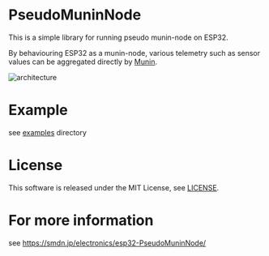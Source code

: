 PseudoMuninNode
===========
This is a simple library for running pseudo munin-node on ESP32.

By behaviouring ESP32 as a munin-node, various telemetry such as sensor values can be aggregated directly by [Munin](http://munin-monitoring.org/).

![architecture](https://user-images.githubusercontent.com/553926/69493186-29d4b580-0eef-11ea-9c6b-b7e68fa25efb.png)

# Example
see [examples](/examples) directory

# License
This software is released under the MIT License, see [LICENSE](/LICENSE).

# For more information
see https://smdn.jp/electronics/esp32-PseudoMuninNode/
